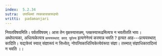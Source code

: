 ```yaml
---
index:  5.2.34
sutra:  उपाधिब्यां त्यकन्नासन्नारूढयोः
vritti:  padamanjari
---
```


नियतविषयमिति। पर्वतविषयम्। आस तेन वृक्षस्यासन्नम्, प्लक्षस्यारूढमित्यत्र न भवतीतति भावः। अथोपत्यका, अधित्यकेत्यत्र `प्रत्ययस्थात् कात् पूर्वस्य` इत्यनेनेत्त्वं करमान्न भवति ? इत्यत आह---प्रत्ययस्थात् कादिति। यद्यत्रेत्त्वं स्यात् संज्ञारूपं न सिध्येत्; नोपत्यिकाधित्यिकेत्येवंरूपा संज्ञा। तस्मात् संज्ञाधिकारादित्त्वं न भवति ।।

